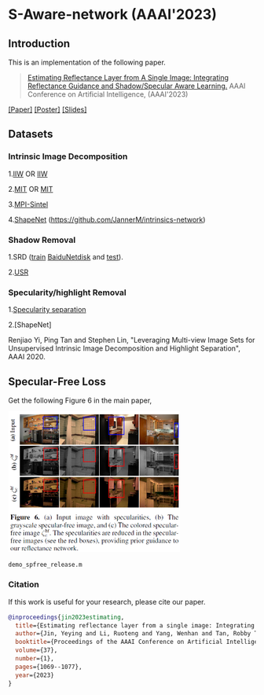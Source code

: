# S-Aware-network (AAAI'2023)

## Introduction
This is an implementation of the following paper.
> [Estimating Reflectance Layer from A Single Image: Integrating Reflectance Guidance and Shadow/Specular Aware Learning.](https://arxiv.org/abs/2211.14751)
> AAAI Conference on Artificial Intelligence, (AAAI'2023)

[[Paper]](https://arxiv.org/pdf/2211.14751.pdf)
[[Poster]](https://www.dropbox.com/s/epc69nk2aqsdi7v/SAware_poster.pdf?dl=0) 
[[Slides]](https://www.dropbox.com/s/7f3j2d5ugifpftv/SAware_ppt.pdf?dl=0) 

## Datasets
### Intrinsic Image Decomposition

1.[IIW](<https://labelmaterial.s3.amazonaws.com/release/iiw-dataset-release-0.zip>) OR [IIW](http://opensurfaces.cs.cornell.edu/publications/intrinsic/)

2.[MIT](https://github.com/davidstutz/grosse2009-intrinsic-images) OR [MIT](http://www.cs.toronto.edu/~rgrosse/intrinsic/downloads.html)

3.[MPI-Sintel](https://www.dropbox.com/s/4p6hlwsv2bv9vgp/MPI_300.zip?dl=0)

4.[ShapeNet](https://www.dropbox.com/s/vzi9cak5kr2obeq/ShapeNet-intrinsic-car-modified.zip?dl=0)
(https://github.com/JannerM/intrinsics-network)


### Shadow Removal

1.SRD ([train](https://drive.google.com/file/d/1W8vBRJYDG9imMgr9I2XaA13tlFIEHOjS/view) [BaiduNetdisk](https://pan.baidu.com/s/1mj3BoRQ) and [test](http://www.shengfenghe.com/publications/)).

2.[USR](https://drive.google.com/file/d/1PPAX0W4eyfn1cUrb2aBefnbrmhB1htoJ/view) 

### Specularity/highlight Removal
1.[Specularity separation](https://www.dropbox.com/s/awk9fa00xvfeqmf/specular%2Bdataset.zip?dl=0)

2.[ShapeNet]

Renjiao Yi, Ping Tan and Stephen Lin, "Leveraging Multi-view Image Sets for Unsupervised Intrinsic Image Decomposition and Highlight Separation", AAAI 2020.

## Specular-Free Loss
Get the following Figure 6 in the main paper,
<p align="left">
  <img width=350" src="teaser/specular-free.png">
</p>

```
demo_spfree_release.m
```

### Citation
If this work is useful for your research, please cite our paper. 
```BibTeX
@inproceedings{jin2023estimating,
  title={Estimating reflectance layer from a single image: Integrating reflectance guidance and shadow/specular aware learning},
  author={Jin, Yeying and Li, Ruoteng and Yang, Wenhan and Tan, Robby T},
  booktitle={Proceedings of the AAAI Conference on Artificial Intelligence},
  volume={37},
  number={1},
  pages={1069--1077},
  year={2023}
}
```
